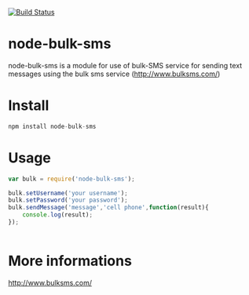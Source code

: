 [![Build Status](https://travis-ci.org/jotadepaula/node-bulk-sms.svg?branch=master)](https://travis-ci.org/jotadepaula/node-bulk-sms)
# node-bulk-sms
node-bulk-sms is a module for use of bulk-SMS service for sending text messages using the bulk sms service (http://www.bulksms.com/)

# Install
```javascript
npm install node-bulk-sms 
```

# Usage
```javascript
var bulk = require('node-bulk-sms');

bulk.setUsername('your username');
bulk.setPassword('your password');
bulk.sendMessage('message','cell phone',function(result){
    console.log(result);
});
 
```
# More informations
http://www.bulksms.com/